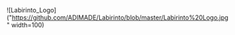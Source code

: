 
![Labirinto_Logo]("https://github.com/ADIMADE/Labirinto/blob/master/Labirinto%20Logo.jpg" width=100)
